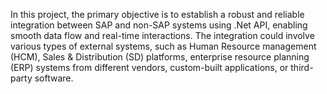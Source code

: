 In this project, the primary objective is to establish a robust and reliable integration between SAP and non-SAP systems using .Net API, enabling smooth data flow and real-time interactions. The integration could involve various types of external systems, such as Human Resource management (HCM), Sales & Distribution (SD) platforms, enterprise resource planning (ERP) systems from different vendors, custom-built applications, or third-party software.
